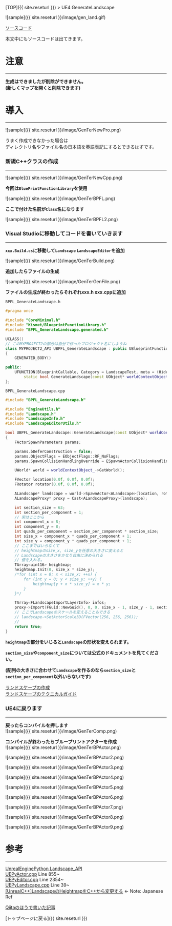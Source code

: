 [TOP]({{ site.reseturl }}) > UE4 GenerateLandscape

![sample]({{ site.reseturl }}/image/gen_land.gif)

[ソースコード](https://github.com/pto8913/UE4_memo/tree/master/GenerateLandscapeFromCpp)

本文中にもソースコードは出てきます。<br>

# 注意

---

**生成はできましたが削除ができません。** <br>
**(新しくマップを開くと削除できます)**

# 導入

---

![sample]({{ site.reseturl }}/image/GenTerNewPro.png)

うまく作成できなかった場合は<br>
ディレクトリ名やファイル名の日本語を英語表記にするとできるはずです。<br>

### 新規C++クラスの作成

---

![sample]({{ site.reseturl }}/image/GenTerNewCpp.png)

**今回は`BluePrintFunctionLibrary`を使用** <br>

![sample]({{ site.reseturl }}/image/GenTerBPFL.png)

**ここで付けた名前が`Class`名になります**<br>

![sample]({{ site.reseturl }}/image/GenTerBPFL2.png)

### Visual Studioに移動してコードを書いていきます

---

**`xxx.Build.cs`に移動して`Landscape` `LandscapeEditor`を追加**<br>

![sample]({{ site.reseturl }}/image/GenTerBuild.png)

**追加したらファイルの生成**<br>

![sample]({{ site.reseturl }}/image/GenTerGenFile.png)

**ファイルの生成が終わったらそれぞれxxx.h xxx.cppに追加**<br>

`BPFL_GenerateLandscape.h`

```cpp
#pragma once

#include "CoreMinimal.h"
#include "Kismet/BlueprintFunctionLibrary.h"
#include "BPFL_GenerateLandscape.generated.h"

UCLASS()
// このMYPROJECT2の部分は自分で作ったプロジェクト名にしようね
class MYPROJECT2_API UBPFL_GenerateLandscape : public UBlueprintFunctionLibrary
{
    GENERATED_BODY()

public:
    UFUNCTION(BlueprintCallable, Category = LandscapeTest, meta = (HidePin = "worldContextObject_", DefaultToSelf = "worldContextObject_"))
        static bool GenerateLandscape(const UObject* worldContextObject_);
};
```

`BPFL_GenerateLandscape.cpp`

```cpp
#include "BPFL_GenerateLandscape.h"

#include "EngineUtils.h"
#include "Landscape.h"
#include "LandscapeInfo.h"
#include "LandscapeEditorUtils.h"

bool UBPFL_GenerateLandscape::GenerateLandscape(const UObject* worldContextObject_)
{
    FActorSpawnParameters params;

    params.bDeferConstruction = false;
    params.ObjectFlags = EObjectFlags::RF_NoFlags;
    params.SpawnCollisionHandlingOverride = ESpawnActorCollisionHandlingMethod::AlwaysSpawn;

    UWorld* world = worldContextObject_->GetWorld();

    FVector location(0.0f, 0.0f, 0.0f);
    FRotator rotator(0.0f, 0.0f, 0.0f);

    ALandscape* landscape = world->SpawnActor<ALandscape>(location, rotator, params);
    ALandscapeProxy* proxy = Cast<ALandscapeProxy>(landscape);

    int section_size = 63;
    int section_per_component = 1;
    // 実はここから
    int component_x = 8;
    int component_y = 8;
    int quads_per_component = section_per_component * section_size;
    int size_x = component_x * quads_per_component + 1;
    int size_y = component_y * quads_per_component + 1;
    // ここまではいらなくて
    // heightmapのsize_x, size_yを任意の大きさに変えると
    // Landscapeの大きさをかなり自由に決められる
    // 値を入れる。
    TArray<uint16> heightmap;
    heightmap.Init(0, size_x * size_y);
    /*for (int x = 0; x < size_x; ++x) {
        for (int y = 0; y < size_y; ++y) {
            heightmap[y + x * size_y] = x * y;
        }
    }*/

    TArray<FLandscapeImportLayerInfo> infos;
    proxy->Import(FGuid::NewGuid(), 0, 0, size_x - 1, size_y - 1, section_per_component, section_size, heightmap.GetData(), nullptr, infos, ELandscapeImportAlphamapType::Additive);
    // ここでLandscapeのスケールを変えることもできる
    // landscape->SetActorScale3D(FVector(256, 256, 256));
    // 
    return true;
}
```

**`heightmap`の部分をいじると`Landscape`の形状を変えられます。** <br>

**`section_size`や`component_size`については公式のドキュメントを見てください。**<br>

**(配列の大きさに合わせて`Landscape`を作るのなら`section_size`と`section_per_component`以外いらないです)**<br>

[ランドスケープの作成](https://docs.unrealengine.com/ja/Engine/Landscape/Creation/index.html)<br>
[ランドスケープのテクニカルガイド](https://docs.unrealengine.com/ja/Engine/Landscape/TechnicalGuide/index.html)<br>

### UE4に戻ります

---

**戻ったらコンパイルを押します**<br>
![sample]({{ site.reseturl }}/image/GenTerComp.png)

**コンパイルが終わったらブループリントアクターを作成**<br>
![sample]({{ site.reseturl }}/image/GenTerBPActor.png)

![sample]({{ site.reseturl }}/image/GenTerBPActor2.png)

![sample]({{ site.reseturl }}/image/GenTerBPActor3.png)

![sample]({{ site.reseturl }}/image/GenTerBPActor4.png)

![sample]({{ site.reseturl }}/image/GenTerBPActor5.png)

![sample]({{ site.reseturl }}/image/GenTerBPActor6.png)

![sample]({{ site.reseturl }}/image/GenTerBPActor7.png)

![sample]({{ site.reseturl }}/image/GenTerBPActor8.png)

![sample]({{ site.reseturl }}/image/GenTerBPActor9.png)

# 参考

---

[UnrealEnginePython Landscape_API](https://github.com/20tab/UnrealEnginePython/blob/master/docs/Landscape_API.md)<br>
[UEPyActor.cpp](https://github.com/20tab/UnrealEnginePython/blob/master/Source/UnrealEnginePython/Private/UObject/UEPyActor.cpp#L855) Line 855~<br>
[UEPyEditor.cpp](https://github.com/20tab/UnrealEnginePython/blob/master/Source/UnrealEnginePython/Private/UEPyEditor.cpp#L2354) Line 2354~<br>
[UEPyLandscape.cpp](https://github.com/20tab/UnrealEnginePython/blob/master/Source/UnrealEnginePython/Private/UObject/UEPyLandscape.cpp#L39) Line 39~<br>
[[UnrealC++]LandscapeのHeightmapをC++から変更する](http://unwitherer.blogspot.com/2017/07/unrealclandscapeheightmapc.html) <- Note: Japanese Ref <br>

[Qiitaのほうで書いた記事](https://qiita.com/pto8913/items/86bb2e080c8c7695e0b9)


[トップページに戻る]({{ site.reseturl }})